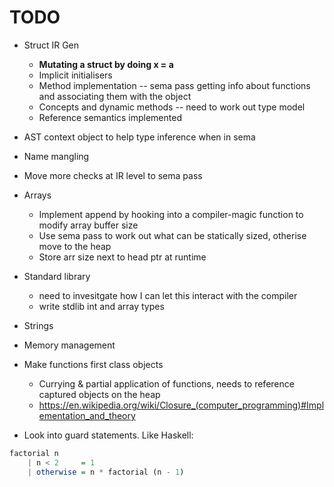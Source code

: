 
# TODO

* Struct IR Gen
    - **Mutating a struct by doing x = a**
    - Implicit initialisers
    - Method implementation -- sema pass getting info about functions and associating them with the object
    - Concepts and dynamic methods -- need to work out type model
    - Reference semantics implemented

* AST context object to help type inference when in sema

* Name mangling

* Move more checks at IR level to sema pass

* Arrays
    - Implement append by hooking into a compiler-magic function to modify array buffer size
    - Use sema pass to work out what can be statically sized, otherise move to the heap
    - Store arr size next to head ptr at runtime

* Standard library
    - need to invesitgate how I can let this interact with the compiler
    - write stdlib int and array types

* Strings

* Memory management

* Make functions first class objects
    - Currying & partial application of functions, needs to reference captured objects on the heap
    - https://en.wikipedia.org/wiki/Closure_(computer_programming)#Implementation_and_theory

* Look into guard statements. Like Haskell:

```haskell
factorial n
    | n < 2     = 1
    | otherwise = n * factorial (n - 1)
```
